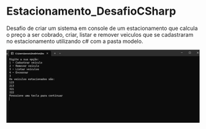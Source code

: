 # Estacionamento_DesafioCSharp
 Desafio de criar um sistema em console de um estacionamento que calcula o preço a ser cobrado, criar, listar e remover veiculos que se cadastraram no estacionamento utilizando c# com a pasta modelo.

<img src="src/Captura.png">
